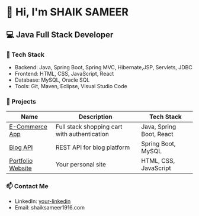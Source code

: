 # 👋 Hi, I'm SHAIK SAMEER

## 💻 Java Full Stack Developer

### 🚀 Tech Stack
- Backend: Java, Spring Boot, Spring MVC, Hibernate,JSP, Servlets, JDBC
- Frontend: HTML, CSS, JavaScript, React
- Database: MySQL, Oracle SQL
- Tools: Git, Maven, Eclipse, Visual Studio Code

### 🧠 Projects
| Name | Description | Tech Stack |
|------|-------------|------------|
| [E-Commerce App](https://github.com/yourusername/ecommerce-app) | Full stack shopping cart with authentication | Java, Spring Boot, React |
| [Blog API](https://github.com/Sameer1916/Projects/tree/main/OnlineStore) | REST API for blog platform | Spring Boot, MySQL |
| [Portfolio Website](https://github.com/yourusername/portfolio-site) | Your personal site | HTML, CSS, JavaScript |

### 📫 Contact Me
- LinkedIn: [your-linkedin](https://linkedin.com/in/shaiksameer1916)
- Email: shaiksameer1916.com
